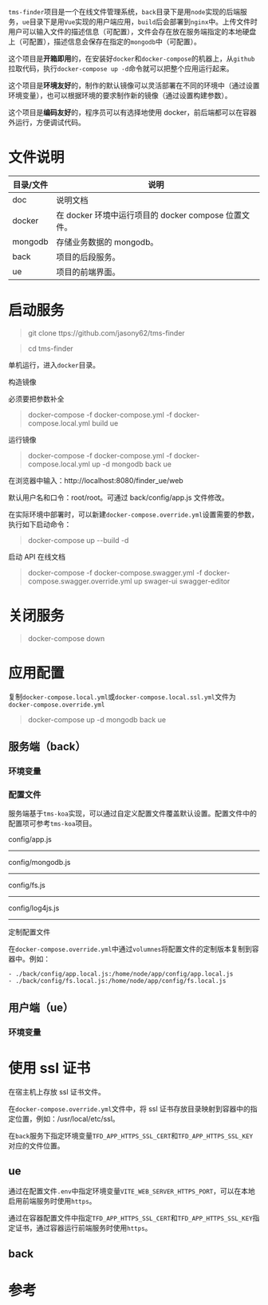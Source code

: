 `tms-finder`项目是一个在线文件管理系统，`back`目录下是用`node`实现的后端服务，`ue`目录下是用`Vue`实现的用户端应用，`build`后会部署到`nginx`中。上传文件时用户可以输入文件的描述信息（可配置），文件会存在放在服务端指定的本地硬盘上（可配置），描述信息会保存在指定的`mongodb`中（可配置）。

这个项目是**开箱即用**的，在安装好`docker`和`docker-compose`的机器上，从`github`拉取代码，执行`docker-compose up -d`命令就可以把整个应用运行起来。

这个项目是**环境友好**的，制作的默认镜像可以灵活部署在不同的环境中（通过设置环境变量），也可以根据环境的要求制作新的镜像（通过设置构建参数）。

这个项目是**编码友好**的，程序员可以有选择地使用 docker，前后端都可以在容器外运行，方便调试代码。

# 文件说明

| 目录/文件 | 说明                                                 |
| --------- | ---------------------------------------------------- |
| doc       | 说明文档                                             |
| docker    | 在 docker 环境中运行项目的 docker compose 位置文件。 |
| mongodb   | 存储业务数据的 mongodb。                             |
| back      | 项目的后段服务。                                     |
| ue        | 项目的前端界面。                                     |

# 启动服务

> git clone ttps://github.com/jasony62/tms-finder

> cd tms-finder

单机运行，进入`docker`目录。

构造镜像

必须要把参数补全

> docker-compose -f docker-compose.yml -f docker-compose.local.yml build ue

运行镜像

> docker-compose -f docker-compose.yml -f docker-compose.local.yml up -d mongodb back ue

在浏览器中输入：http://localhost:8080/finder_ue/web

默认用户名和口令：root/root。可通过 back/config/app.js 文件修改。

在实际环境中部署时，可以新建`docker-compose.override.yml`设置需要的参数，执行如下启动命令：

> docker-compose up --build -d

启动 API 在线文档

> docker-compose -f docker-compose.swagger.yml -f docker-compose.swagger.override.yml up swager-ui swagger-editor

# 关闭服务

> docker-compose down

# 应用配置

复制`docker-compose.local.yml`或`docker-compose.local.ssl.yml`文件为`docker-compose.override.yml`

> docker-compose up -d mongodb back ue

## 服务端（back）

### 环境变量

### 配置文件

服务端基于`tms-koa`实现，可以通过自定义配置文件覆盖默认设置。配置文件中的配置项可参考`tms-koa`项目。

config/app.js

---

config/mongodb.js

---

config/fs.js

---

config/log4js.js

---

定制配置文件

在`docker-compose.override.yml`中通过`volumnes`将配置文件的定制版本复制到容器中。例如：

```
- ./back/config/app.local.js:/home/node/app/config/app.local.js
- ./back/config/fs.local.js:/home/node/app/config/fs.local.js
```

## 用户端（ue）

### 环境变量

# 使用 ssl 证书

在宿主机上存放 ssl 证书文件。

在`docker-compose.override.yml`文件中，将 ssl 证书存放目录映射到容器中的指定位置，例如：/usr/local/etc/ssl。

在`back`服务下指定环境变量`TFD_APP_HTTPS_SSL_CERT`和`TFD_APP_HTTPS_SSL_KEY`对应的文件位置。

## ue

通过在配置文件`.env`中指定环境变量`VITE_WEB_SERVER_HTTPS_PORT`，可以在本地启用前端服务时使用`https`。

通过在容器配置文件中指定`TFD_APP_HTTPS_SSL_CERT`和`TFD_APP_HTTPS_SSL_KEY`指定证书，通过容器运行前端服务时使用`https`。

## back

# 参考
